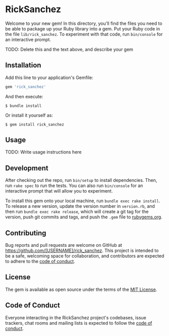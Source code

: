 # RickSanchez

Welcome to your new gem! In this directory, you'll find the files you need to be able to package up your Ruby library into a gem. Put your Ruby code in the file `lib/rick_sanchez`. To experiment with that code, run `bin/console` for an interactive prompt.

TODO: Delete this and the text above, and describe your gem

## Installation

Add this line to your application's Gemfile:

```ruby
gem 'rick_sanchez'
```

And then execute:

    $ bundle install

Or install it yourself as:

    $ gem install rick_sanchez

## Usage

TODO: Write usage instructions here

## Development

After checking out the repo, run `bin/setup` to install dependencies. Then, run `rake spec` to run the tests. You can also run `bin/console` for an interactive prompt that will allow you to experiment.

To install this gem onto your local machine, run `bundle exec rake install`. To release a new version, update the version number in `version.rb`, and then run `bundle exec rake release`, which will create a git tag for the version, push git commits and tags, and push the `.gem` file to [rubygems.org](https://rubygems.org).

## Contributing

Bug reports and pull requests are welcome on GitHub at https://github.com/[USERNAME]/rick_sanchez. This project is intended to be a safe, welcoming space for collaboration, and contributors are expected to adhere to the [code of conduct](https://github.com/[USERNAME]/rick_sanchez/blob/master/CODE_OF_CONDUCT.md).


## License

The gem is available as open source under the terms of the [MIT License](https://opensource.org/licenses/MIT).

## Code of Conduct

Everyone interacting in the RickSanchez project's codebases, issue trackers, chat rooms and mailing lists is expected to follow the [code of conduct](https://github.com/[USERNAME]/rick_sanchez/blob/master/CODE_OF_CONDUCT.md).
